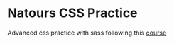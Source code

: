 # Natours CSS Practice
Advanced css practice with sass following this [course](https://www.udemy.com/share/101Wkw3@w4MgVkzCElMCcMwXVd2ieg8-o_Irf5NdbqUQuvp5SvkKRWWfsrkkkqQ826G8e8X_NQ==/)
